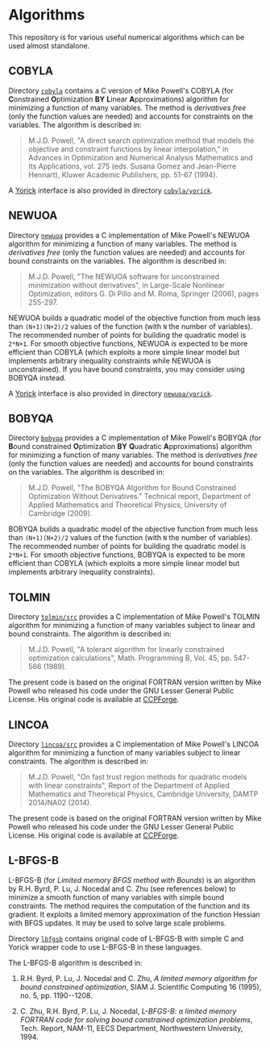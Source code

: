 # Algorithms

This repository is for various useful numerical algorithms which can be
used almost standalone.


## COBYLA

Directory [`cobyla`](cobyla) contains a C version of Mike Powell's COBYLA
(for **C**onstrained **O**ptimization **BY** **L**inear **A**pproximations)
algorithm for minimizing a function of many variables.  The method is
*derivatives free* (only the function values are needed) and accounts for
constraints on the variables.  The algorithm is described in:

> M.J.D. Powell, "A direct search optimization method that models the
> objective and constraint functions by linear interpolation," in Advances
> in Optimization and Numerical Analysis Mathematics and Its Applications,
> vol. 275 (eds. Susana Gomez and Jean-Pierre Hennart), Kluwer Academic
> Publishers, pp. 51-67 (1994).

A [Yorick](http://yorick.github.com/) interface is also provided in
directory [`cobyla/yorick`](./cobyla/yorick).


## NEWUOA

Directory [`newuoa`](newuoa) provides a C implementation of Mike Powell's
NEWUOA algorithm for minimizing a function of many variables.  The method
is *derivatives free* (only the function values are needed) and accounts
for bound constraints on the variables.  The algorithm is described in:

> M.J.D. Powell, "The NEWUOA software for unconstrained minimization
> without derivatives", in Large-Scale Nonlinear Optimization, editors
> G. Di Pillo and M. Roma, Springer (2006), pages 255-297.

NEWUOA builds a quadratic model of the objective function from much less
than `(N+1)(N+2)/2` values of the function (with `N` the number of
variables).  The recommended number of points for building the quadratic
model is `2*N+1`.  For smooth objective functions, NEWUOA is expected to be
more efficient than COBYLA (which exploits a more simple linear model but
implements arbitrary inequality constraints while NEWUOA is unconstrained).
If you have bound constraints, you may consider using BOBYQA instead.

A [Yorick](http://yorick.github.com/) interface is also provided in
directory [`newuoa/yorick`](./newuoa/yorick).


## BOBYQA

Directory [`bobyqa`](bobyqa) provides a C implementation of Mike Powell's
BOBYQA (for **B**ound constrained **O**ptimization **BY** **Q**uadratic
**A**pproximations) algorithm for minimizing a function of many variables.
The method is *derivatives free* (only the function values are needed) and
accounts for bound constraints on the variables.  The algorithm is
described in:

> M.J.D. Powell, "The BOBYQA Algorithm for Bound Constrained Optimization
> Without Derivatives."  Technical report, Department of Applied
> Mathematics and Theoretical Physics, University of Cambridge (2009).

BOBYQA builds a quadratic model of the objective function from much less
than `(N+1)(N+2)/2` values of the function (with `N` the number of
variables).  The recommended number of points for building the quadratic
model is `2*N+1`.  For smooth objective functions, BOBYQA is expected to be
more efficient than COBYLA (which exploits a more simple linear model but
implements arbitrary inequality constraints).


## TOLMIN

Directory [`tolmin/src`](tolmin/src) provides a C implementation of Mike
Powell's TOLMIN algorithm for minimizing a function of many variables subject
to linear and bound constraints.  The algorithm is described in:

> M.J.D. Powell, "A tolerant algorithm for linearly constrained optimization
> calculations", Math. Programming B, Vol. 45, pp. 547-566 (1989).

The present code is based on the original FORTRAN version written by Mike
Powell who released his code under the GNU Lesser General Public License.  His
original code is available at
[CCPForge](https://ccpforge.cse.rl.ac.uk/gf/project/powell/).


## LINCOA

Directory [`lincoa/src`](lincoa/src) provides a C implementation of Mike
Powell's LINCOA algorithm for minimizing a function of many variables subject
to linear constraints.  The algorithm is described in:

> M.J.D. Powell, "On fast trust region methods for quadratic models with linear
> constraints", Report of the Department of Applied Mathematics and Theoretical
> Physics, Cambridge University, DAMTP 2014/NA02 (2014).

The present code is based on the original FORTRAN version written by Mike
Powell who released his code under the GNU Lesser General Public License.  His
original code is available at
[CCPForge](https://ccpforge.cse.rl.ac.uk/gf/project/powell/).


## L-BFGS-B

L-BFGS-B (for *Limited memory BFGS method with Bounds*) is an algorithm by
R.H. Byrd, P. Lu, J. Nocedal and C. Zhu (see references below) to minimize
a smooth function of many variables with simple bound constraints.  The
method requires the computation of the function and its gradient.  It exploits
a limited memory approximation of the function Hessian with BFGS updates.
It may be used to solve large scale problems.

Directory [`lbfgsb`](./lbfgsb) contains original code of L-BFGS-B with
simple C and Yorick wrapper code to use L-BFGS-B in these languages.

The L-BFGS-B algorithm is described in:

1. R.H. Byrd, P. Lu, J. Nocedal and C. Zhu, *A limited memory algorithm for
   bound constrained optimization*, SIAM J. Scientific Computing 16 (1995),
   no. 5, pp. 1190--1208.

2. C. Zhu, R.H. Byrd, P. Lu, J. Nocedal, *L-BFGS-B: a limited memory
   FORTRAN code for solving bound constrained optimization problems*,
   Tech. Report, NAM-11, EECS Department, Northwestern University, 1994.

